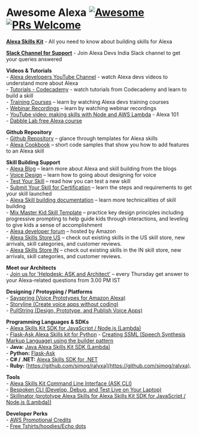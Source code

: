 # Awesome Alexa [![Awesome](https://cdn.rawgit.com/sindresorhus/awesome/d7305f38d29fed78fa85652e3a63e154dd8e8829/media/badge.svg)](https://github.com/sindresorhus/awesome) [![PRs Welcome](https://img.shields.io/badge/PRs-welcome-brightgreen.svg?style=flat-square)](http://makeapullrequest.com)

[**Alexa Skills Kit**](https://developer.amazon.com/en-in/alexa-skills-kit?&sc_channel=Referrals&sc_campaign=VirtualHack_HE_Feb&sc_publisher=HE&sc_content=VirtualHackPromo&sc_funnel=Discover&sc_country=IN&sc_medium=HEPromos&sc_segment=IndiaDevs&sc_trackingcode=REF_IN_ASKINLandingPage_FebHack_HE) \- All you need to know about building skills for Alexa

[**Slack Channel for Support**](https://join.slack.com/t/alexadevsindia/shared_invite/enQtMzE3MDk0OTUzNjAyLWI4ODdjZGQ2NzVmMjA5ZWY2OGYxMDYzZWE0NjllZmM2NGI3NGJhNDE0MzdjYjkxNDEwMGMzYjUzODM0OWJkY2E) \- Join Alexa Devs India Slack channel to get your queries answered

**Videos & Tutorials**  
\- [Alexa developers YouTube Channel](https://www.youtube.com/AlexaDevelopers) \- watch Alexa devs videos to understand more about Alexa  
\- [Tutorials - Codecademy](https://alexa.design/codecademy) \- watch tutorials from Codecademy and learn to build a skill  
\- [Training Courses](https://developer.amazon.com/alexa-skills-kit/alexa-skills-developer-training?&sc_channel=Referrals&sc_campaign=VirtualHack_HE_Feb&sc_publisher=HE&sc_content=VirtualHackPromo&sc_funnel=Discover&sc_country=IN&sc_medium=HEPromos&sc_segment=IndiaDevs&sc_trackingcode=REF_IN_FebHack_HE) – learn by watching Alexa devs training courses  
\- [Webinar Recordings](https://developer.amazon.com/alexa-skills-kit/webinars?&sc_channel=Referrals&sc_campaign=VirtualHack_HE_Feb&sc_publisher=HE&sc_content=VirtualHackPromo&sc_funnel=Discover&sc_country=IN&sc_medium=HEPromos&sc_segment=IndiaDevs&sc_trackingcode=REF_IN_FebHack_HE) – learn by watching webinar recordings  
\- [YouTube video: making skills with Node and AWS Lambda](https://www.youtube.com/watch?v=zt9WdE5kR6g) - Alexa 101  
\- [Dabble Lab free Alexa course](https://learn.dabblelab.com/)

**Github Repository**  
\- [Github Repository](https://github.com/alexa) – glance through templates for Alexa skills  
\- [Alexa Cookbook](https://github.com/alexa/alexa-cookbook) – short code samples that show you how to add features to an Alexa skill

**Skill Building Support**  
\- [Alexa Blog](https://alexa.design/blog) – learn more about Alexa and skill building from the blogs  
\- [Voice Design](https://developer.amazon.com/designing-for-voice/) – learn how to going about designing for voice  
\- [Test Your Skill](https://developer.amazon.com/blogs/alexa/post/577069bd-d9f9-439a-b4bf-3b0495e3d24b/announcing-new-test-simulator-beta-for-alexa-skills&sc_channel=Referrals&sc_campaign=VirtualHack_HE_Feb&sc_publisher=HE&sc_content=VirtualHackPromo&sc_funnel=Discover&sc_country=IN&sc_medium=HEPromos&sc_segment=IndiaDevs&sc_trackingcode=REF_IN_FebHack_HE) – read how you can test a new skill  
\- [Submit Your Skill for Certification](https://developer.amazon.com/docs/custom-skills/submit-an-alexa-skill-for-certification.html?&sc_channel=Referrals&sc_campaign=VirtualHack_HE_Feb&sc_publisher=HE&sc_content=VirtualHackPromo&sc_funnel=Discover&sc_country=IN&sc_medium=HEPromos&sc_segment=IndiaDevs&sc_trackingcode=REF_IN_FebHack_HE) – learn the steps and requirements to get your skill launched  
\- [Alexa Skill building documentation](https://developer.amazon.com/docs/custom-skills/request-and-response-json-reference.html&sc_channel=Referrals&sc_campaign=VirtualHack_HE_Feb&sc_publisher=HE&sc_content=VirtualHackPromo&sc_funnel=Discover&sc_country=IN&sc_medium=HEPromos&sc_segment=IndiaDevs&sc_trackingcode=REF_IN_FebHack_HE) – learn more technicalities of skill building  
\- [Mix Master Kid Skill Template](https://github.com/alexa/alexa-cookbook/tree/master/games/MixMaster) – practice key design principles including progressive prompting to help guide kids through interactions, and leveling to give kids a sense of accomplishment  
\- [Alexa developer forum](https://forums.developer.amazon.com/spaces/165/index.html?&sc_channel=Referrals&sc_campaign=VirtualHack_HE_Feb&sc_publisher=HE&sc_content=VirtualHackPromo&sc_funnel=Discover&sc_country=IN&sc_medium=HEPromos&sc_segment=IndiaDevs&sc_trackingcode=REF_IN_FebHack_HE) – hosted by Amazon  
\- [Alexa Skills Store US](https://www.amazon.com/b?node=13727921011) – check out existing skills in the US skill store, new arrivals, skill categories, and customer reviews.  
\- [Alexa Skills Store IN](https://amazon.in/skills) – check out existing skills in the IN skill store, new arrivals, skill categories, and customer reviews.

**Meet our Architects**  
\- [Join us for 'Helpdesk: ASK and Architect'](https://register.gotowebinar.com/rt/6354443123252188675) – every Thursday get answer to your Alexa-related questions from 3.00 PM IST

**Designing / Protoyping / Platforms**  
\- [Sayspring (Voice Prototypes for Amazon Alexa)](https://www.sayspring.com/)  
\- [Storyline (Create voice apps without coding)](https://getstoryline.com)  
\- [PullString (Design, Prototype, and Publish Voice Apps)](https://www.pullstring.com/)

**Programming Languages & SDKs**  
\- [Alexa Skills Kit SDK for JavaScript / Node.js (Lambda)](https://github.com/alexa/alexa-skills-kit-sdk-for-nodejs)   
\- [Flask-Ask Alexa Skills kit for Python](https://github.com/johnwheeler/flask-ask)
\- [Creating SSML (Speech Synthesis Markup Language) using the builder pattern](https://github.com/mandnyc/ssml-builder)  
\- **Java:** [Java Alexa Skills Kit SDK (Lambda)](https://github.com/amzn/alexa-skills-kit-java)  
\- **Python:** [Flask-Ask](https://github.com/johnwheeler/flask-ask)  
\- **C# / .NET:** [Alexa Skills SDK for .NET](https://github.com/timheuer/alexa-skills-dotnet)  
\- **Ruby:** [https://github.com/sjmog/ralyxa](https://github.com/sjmog/ralyxa).

**Tools**  
\- [Alexa Skills Kit Command Line Interface (ASK CLI)](https://developer.amazon.com/docs/smapi/quick-start-alexa-skills-kit-command-line-interface.html)  
\- [Bespoken CLI (Develop, Debug, and Test Live on Your Laptop)](https://bespoken.io/alexa-skills/)  
\- [Skillinator (prototype Alexa Skills for Alexa Skills Kit SDK for JavaScript / Node.js (Lambda))](https://skillinator.io/)

**Developer Perks**  
\- [AWS Promotional Credits](https://developer.amazon.com/alexa-skills-kit/alexa-aws-credits)  
\- [Free Tshirts/hoodies/Echo dots](https://developer.amazon.com/alexa-skills-kit/alexa-developer-skill-promotion) 
